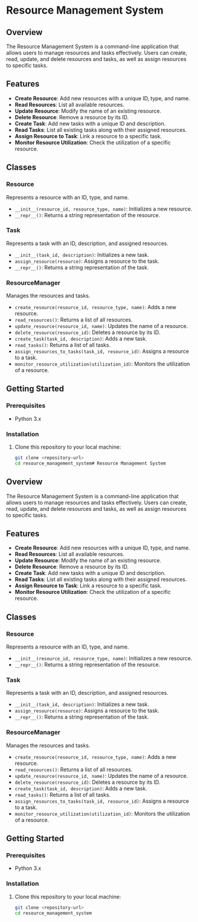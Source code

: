 # Resource Management System

## Overview
The Resource Management System is a command-line application that allows users to manage resources and tasks effectively. Users can create, read, update, and delete resources and tasks, as well as assign resources to specific tasks.

## Features
- **Create Resource**: Add new resources with a unique ID, type, and name.
- **Read Resources**: List all available resources.
- **Update Resource**: Modify the name of an existing resource.
- **Delete Resource**: Remove a resource by its ID.
- **Create Task**: Add new tasks with a unique ID and description.
- **Read Tasks**: List all existing tasks along with their assigned resources.
- **Assign Resource to Task**: Link a resource to a specific task.
- **Monitor Resource Utilization**: Check the utilization of a specific resource.

## Classes
### Resource
Represents a resource with an ID, type, and name.
- `__init__(resource_id, resource_type, name)`: Initializes a new resource.
- `__repr__()`: Returns a string representation of the resource.

### Task
Represents a task with an ID, description, and assigned resources.
- `__init__(task_id, description)`: Initializes a new task.
- `assign_resource(resource)`: Assigns a resource to the task.
- `__repr__()`: Returns a string representation of the task.

### ResourceManager
Manages the resources and tasks.
- `create_resource(resource_id, resource_type, name)`: Adds a new resource.
- `read_resources()`: Returns a list of all resources.
- `update_resource(resource_id, name)`: Updates the name of a resource.
- `delete_resource(resource_id)`: Deletes a resource by its ID.
- `create_task(task_id, description)`: Adds a new task.
- `read_tasks()`: Returns a list of all tasks.
- `assign_resources_to_tasks(task_id, resource_id)`: Assigns a resource to a task.
- `monitor_resource_utilization(utilization_id)`: Monitors the utilization of a resource.

## Getting Started
### Prerequisites
- Python 3.x

### Installation
1. Clone this repository to your local machine:
   ```bash
   git clone <repository-url>
   cd resource_management_system# Resource Management System

## Overview
The Resource Management System is a command-line application that allows users to manage resources and tasks effectively. Users can create, read, update, and delete resources and tasks, as well as assign resources to specific tasks.

## Features
- **Create Resource**: Add new resources with a unique ID, type, and name.
- **Read Resources**: List all available resources.
- **Update Resource**: Modify the name of an existing resource.
- **Delete Resource**: Remove a resource by its ID.
- **Create Task**: Add new tasks with a unique ID and description.
- **Read Tasks**: List all existing tasks along with their assigned resources.
- **Assign Resource to Task**: Link a resource to a specific task.
- **Monitor Resource Utilization**: Check the utilization of a specific resource.

## Classes
### Resource
Represents a resource with an ID, type, and name.
- `__init__(resource_id, resource_type, name)`: Initializes a new resource.
- `__repr__()`: Returns a string representation of the resource.

### Task
Represents a task with an ID, description, and assigned resources.
- `__init__(task_id, description)`: Initializes a new task.
- `assign_resource(resource)`: Assigns a resource to the task.
- `__repr__()`: Returns a string representation of the task.

### ResourceManager
Manages the resources and tasks.
- `create_resource(resource_id, resource_type, name)`: Adds a new resource.
- `read_resources()`: Returns a list of all resources.
- `update_resource(resource_id, name)`: Updates the name of a resource.
- `delete_resource(resource_id)`: Deletes a resource by its ID.
- `create_task(task_id, description)`: Adds a new task.
- `read_tasks()`: Returns a list of all tasks.
- `assign_resources_to_tasks(task_id, resource_id)`: Assigns a resource to a task.
- `monitor_resource_utilization(utilization_id)`: Monitors the utilization of a resource.

## Getting Started
### Prerequisites
- Python 3.x

### Installation
1. Clone this repository to your local machine:
   ```bash
   git clone <repository-url>
   cd resource_management_system
